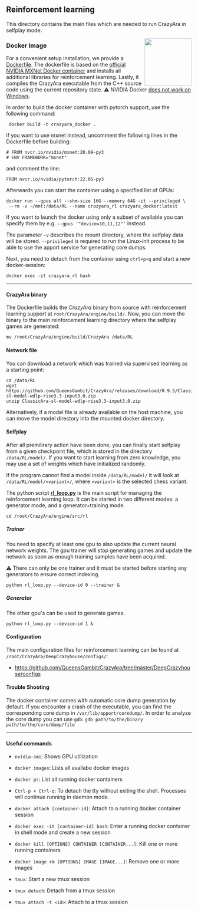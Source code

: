 ## Reinforcement learning

This directory contains the main files which are needed to run CrazyAra in selfplay mode.

<img align="right" src="https://www.docker.com/sites/default/files/d8/2019-07/horizontal-logo-monochromatic-white.png" width="128">

### Docker Image

For a convenient setup installation, we provide a
[Dockerfile](https://github.com/QueensGambit/CrazyAra/blob/master/engine/src/rl/Dockerfile).
The dockerfile is based on the [official NVIDIA 
MXNet Docker container](https://docs.nvidia.com/deeplearning/frameworks/mxnet-release-notes/overview.html#overview) and
installs all additional libraries for reinforcement learning.
Lastly, it compiles the CrazyAra executable from the C++ source code using the current repository state.
:warning: NVIDIA Docker [does not work on Windows](https://github.com/NVIDIA/nvidia-docker/wiki/Frequently-Asked-Questions#is-microsoft-windows-supported).

In order to build the docker container with pytorch support, use the following command:
 
```shell script
 docker build -t crazyara_docker .
```
if you want to use mxnet instead, uncomment the following lines in the Dockerfile before building:
```shell script
# FROM nvcr.io/nvidia/mxnet:20.09-py3
# ENV FRAMEWORK="mxnet"
```
and comment the line:
```shell script
FROM nvcr.io/nvidia/pytorch:22.05-py3
```

Afterwards you can start the container using a specified list of GPUs:
```shell script
docker run --gpus all --shm-size 16G --memory 64G -it --privileged \
 --rm -v ~/mnt:/data/RL --name crazyara_rl crazyara_docker:latest
```
If you want to launch the docker using only a subset of available you can specify them by e.g. `--gpus '"device=10,11,12"'` instead.

The parameter `-v` describes the mount directory, where the selfplay data will be stored.
`--privileged` is required to run the Linux-init process to be able to use the apport service for generating core dumps.

Next, you need to detach from the container using `ctrl+p+q` and start a new docker-session:
```shell script
docker exec -it crazyara_rl bash
```

---


#### CrazyAra binary

The Dockerfile builds the _CrazyAra_ binary from source with reinforcement learning support at `root/CrazyAra/engine/build/`.
Now, you can move the binary to the main reinforcement learning directory where the selfplay games are generated:
```shell script
mv /root/CrazyAra/engine/build/CrazyAra /data/RL
```

#### Network file
You can download a network which was trained via
 supervised learning as a starting point:

```shell script
cd /data/RL
wget https://github.com/QueensGambit/CrazyAra/releases/download/0.9.5/ClassicAra-sl-model-wdlp-rise3.3-input3.0.zip
unzip ClassicAra-sl-model-wdlp-rise3.3-input3.0.zip
```

Alternatively, if a model file is already available on the host machine, you can move the model directory into the mounted docker directory.

#### Selfplay

After all premilirary action have been done, you can finally start selfplay from a given checkpoint file, which is stored in the directory `/data/RL/model/`.
If you want to start learning from zero knowledge, you may use a set of weights which have initialized randomly.

If the program cannot find a model inside `/data/RL/model/` it will look at `/data/RL/model/<variant>/`, where `<variant>` is the selected chess variant.

The python script [**rl_loop.py**](https://github.com/QueensGambit/CrazyAra/blob/master/engine/src/rl/rl_loop.py) is the main script for managing the reinforcement learning loop.
It can be started in two different modes: a generator mode, and a generator+training mode.

```
cd /root/CrazyAra/engine/src/rl
```

##### Trainer
You need to specify at least one gpu to also update the current neural network weights.
The gpu trainer will stop generating games and update the network as soon as enough training samples have been acquired.

:warning: There can only be one trainer and it must be started before starting any generators to ensure correct indexing.

```shell script
python rl_loop.py --device-id 0 --trainer &
```

##### Generator
The other gpu's can be used to generate games.
```shell script
python rl_loop.py --device-id 1 &
```

#### Configuration
The main configuration files for reinforcement learning can be found at `/root/CrazyAra/DeepCrazyhouse/configs/`:
*   https://github.com/QueensGambit/CrazyAra/tree/master/DeepCrazyhouse/configs


#### Trouble Shooting

The docker container comes with automatic core dump generation by default.
If you encounter a crash of the executable, you can find the corresponding core dump in `/var/lib/apport/coredump/`.
In order to analyze the core dump you can use `gdb`:
`gdb path/to/the/binary path/to/the/core/dump/file`


---

#### Useful commands

*   `nvidia-smi`: Shows GPU utilization
*   `docker images`: Lists all availabe docker images
*   `docker ps`: List all running docker containers
*   `Ctrl-p + Ctrl-q`: To detach the tty without exiting the shell. Processes will continue running in daemon mode.
*   `docker attach [container-id]`: Attach to a running docker container session
*   `docker exec -it [container-id] bash`: Enter a running docker container in shell mode and create a new session
*   `docker kill [OPTIONS] CONTAINER [CONTAINER...]`: Kill one or more running containers
*   `docker image rm [OPTIONS] IMAGE [IMAGE...]`: Remove one or more images

* `tmux`: Start a new tmux session
* `tmux detach`: Detach from a tmux session
* `tmux attach -t <id>`: Attach to a tmux session
